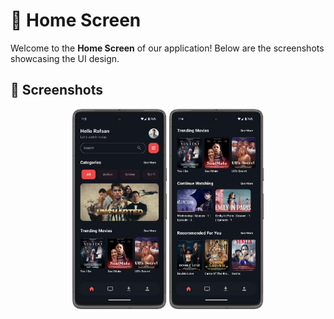 # 📱 Home Screen

Welcome to the **Home Screen** of our application! Below are the screenshots showcasing the UI design.

## 🌟 Screenshots

<div align="center">
  <img src="screenshot/screenshot_1.png" alt="Screenshot 1" width="30%" >
  <img src="screenshot/screenshot_2.png" alt="Screenshot 2" width="30%" >
</div>
